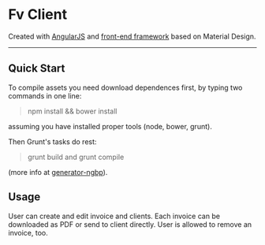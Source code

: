 # Fv Client

Created with [AngularJS](https://angularjs.org/) and [front-end framework](http://materializecss.com/) based on Material Design.

***

## Quick Start

To compile assets you need download dependences first, by typing two commands in one line:
> npm install && bower install

assuming you have installed proper tools (node, bower, grunt).

Then Grunt's tasks do rest:
> grunt build
and
> grunt compile

(more info at [generator-ngbp](https://github.com/thardy/generator-ngbp)).

## Usage

User can create and edit invoice and clients. Each invoice can be downloaded as PDF or send to client directly. User is allowed to remove an invoice, too.
